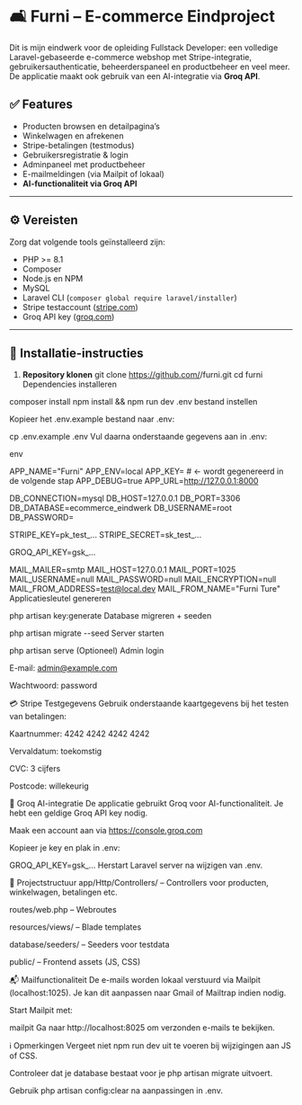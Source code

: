 # 🛋️ Furni – E-commerce Eindproject

Dit is mijn eindwerk voor de opleiding Fullstack Developer: een volledige Laravel-gebaseerde e-commerce webshop met Stripe-integratie, gebruikersauthenticatie, beheerderspaneel en productbeheer en veel meer. De applicatie maakt ook gebruik van een AI-integratie via **Groq API**.

## ✅ Features

- Producten browsen en detailpagina’s
- Winkelwagen en afrekenen
- Stripe-betalingen (testmodus)
- Gebruikersregistratie & login
- Adminpaneel met productbeheer
- E-mailmeldingen (via Mailpit of lokaal)
- **AI-functionaliteit via Groq API**

---

## ⚙️ Vereisten

Zorg dat volgende tools geïnstalleerd zijn:

- PHP >= 8.1
- Composer
- Node.js en NPM
- MySQL
- Laravel CLI (`composer global require laravel/installer`)
- Stripe testaccount ([stripe.com](https://stripe.com))
- Groq API key ([groq.com](https://console.groq.com/))

---

## 🚀 Installatie-instructies

1. **Repository klonen**
   git clone https://github.com/<jouw-gebruikersnaam>/furni.git
   cd furni
Dependencies installeren

composer install
npm install && npm run dev
.env bestand instellen

Kopieer het .env.example bestand naar .env:

cp .env.example .env
Vul daarna onderstaande gegevens aan in .env:

env

APP_NAME="Furni"
APP_ENV=local
APP_KEY= # ← wordt gegenereerd in de volgende stap
APP_DEBUG=true
APP_URL=http://127.0.0.1:8000

DB_CONNECTION=mysql
DB_HOST=127.0.0.1
DB_PORT=3306
DB_DATABASE=ecommerce_eindwerk
DB_USERNAME=root
DB_PASSWORD=

STRIPE_KEY=pk_test_...
STRIPE_SECRET=sk_test_...

GROQ_API_KEY=gsk_...

MAIL_MAILER=smtp
MAIL_HOST=127.0.0.1
MAIL_PORT=1025
MAIL_USERNAME=null
MAIL_PASSWORD=null
MAIL_ENCRYPTION=null
MAIL_FROM_ADDRESS=test@local.dev
MAIL_FROM_NAME="Furni Ture"
Applicatiesleutel genereren

php artisan key:generate
Database migreren + seeden

php artisan migrate --seed
Server starten

php artisan serve
(Optioneel) Admin login

E-mail: admin@example.com

Wachtwoord: password

💳 Stripe Testgegevens
Gebruik onderstaande kaartgegevens bij het testen van betalingen:

Kaartnummer: 4242 4242 4242 4242

Vervaldatum: toekomstig

CVC: 3 cijfers

Postcode: willekeurig

🧠 Groq AI-integratie
De applicatie gebruikt Groq voor AI-functionaliteit. Je hebt een geldige Groq API key nodig.

Maak een account aan via https://console.groq.com

Kopieer je key en plak in .env:

GROQ_API_KEY=gsk_...
Herstart Laravel server na wijzigen van .env.

📁 Projectstructuur
app/Http/Controllers/ – Controllers voor producten, winkelwagen, betalingen etc.

routes/web.php – Webroutes

resources/views/ – Blade templates

database/seeders/ – Seeders voor testdata

public/ – Frontend assets (JS, CSS)

📬 Mailfunctionaliteit
De e-mails worden lokaal verstuurd via Mailpit (localhost:1025). Je kan dit aanpassen naar Gmail of Mailtrap indien nodig.

Start Mailpit met:

mailpit
Ga naar http://localhost:8025 om verzonden e-mails te bekijken.

ℹ️ Opmerkingen
Vergeet niet npm run dev uit te voeren bij wijzigingen aan JS of CSS.

Controleer dat je database bestaat voor je php artisan migrate uitvoert.

Gebruik php artisan config:clear na aanpassingen in .env.
